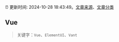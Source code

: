 :alarm_clock: 更新时间: 2024-10-28 18:43:49。[文章来源](/README.md)、[文章分类](/TAGS.md)

## Vue


> 关键字：`Vue`、`ElementUI`、`Vant`



